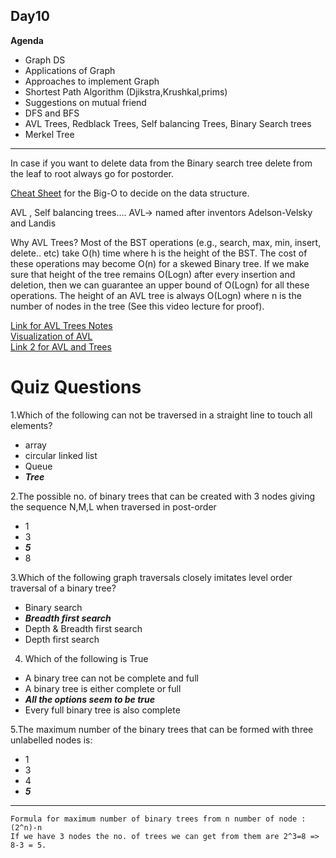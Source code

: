 ## Day10

**Agenda**
- Graph DS
- Applications of Graph
- Approaches to implement Graph
- Shortest Path Algorithm (Djikstra,Krushkal,prims)
- Suggestions on mutual friend
- DFS and BFS
- AVL Trees, Redblack Trees, Self balancing Trees, Binary Search trees
- Merkel Tree
---

In case if you want to delete data from the Binary search tree delete from the leaf to root always go for postorder.

[Cheat Sheet](https://www.bigocheatsheet.com/) for the Big-O to decide on the data structure.

AVL , Self balancing trees....
AVL-> named after inventors Adelson-Velsky and Landis

Why AVL Trees?
Most of the BST operations (e.g., search, max, min, insert, delete.. etc) take O(h) time where h is 
the height of the BST. The cost of these operations may become O(n) for a skewed Binary tree.
If we make sure that height of the tree remains O(Logn) after every insertion and deletion, 
then we can guarantee an upper bound of O(Logn) for all these operations. 
The height of an AVL tree is always O(Logn) where n is the number of nodes in the tree (See this video lecture for proof).

[Link for AVL Trees Notes](https://www.geeksforgeeks.org/avl-tree-set-1-insertion/) <br>
[Visualization of AVL](https://www.cs.usfca.edu/~galles/visualization/AVLtree.html)<br>
[Link 2 for AVL and Trees](https://www.programiz.com/dsa/trees)

# Quiz Questions

1.Which of the following can not be traversed in a straight line to touch all elements?
- array
- circular linked list
- Queue
- _**Tree**_

2.The possible no. of binary trees that can be created with 3 nodes giving the sequence N,M,L when traversed in post-order
- 1
- 3
- _**5**_
- 8

3.Which of the following graph traversals closely imitates level order traversal of a binary tree?
- Binary search
- _**Breadth first search**_
- Depth & Breadth first search
- Depth first search

4. Which of the following is True
- A binary tree can not be complete and full
- A binary tree is either complete or full
- _**All the options seem to be true**_
- Every full binary tree is also complete

5.The maximum number of the binary trees that can be formed with three unlabelled nodes is:
- 1
- 3
- 4
- _**5**_

---

```
Formula for maximum number of binary trees from n number of node : (2^n)-n
If we have 3 nodes the no. of trees we can get from them are 2^3=8 => 8-3 = 5. 
```